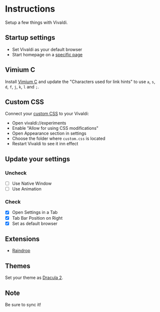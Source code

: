 # Instructions
Setup a few things with Vivaldi.

## Startup settings
- Set Vivaldi as your default browser
- Start homepage on a [specific page](https://app.raindrop.io/my/45548736)

## Vimium C
Install [Vimium C](https://chrome.google.com/webstore/detail/vimium-c-all-by-keyboard/hfjbmagddngcpeloejdejnfgbamkjaeg) and update the "Characters used for link hints" to use `a`, `s`, `d`, `f`, `j`, `k`, `l` and `;`.

## Custom CSS
Connect your [custom CSS](custom.css) to your Vivaldi:
- Open vivaldi://experiments
- Enable "Allow for using CSS modifications"
- Open Appearance section in settings
- Choose the folder where `custom.css` is located
- Restart Vivaldi to see it inn effect

## Update your settings
### Uncheck
- [ ] Use Native Window
- [ ] Use Animation
### Check
- [x] Open Settings in a Tab
- [x] Tab Bar Position on Right
- [x] Set as default browser

## Extensions
- [Raindrop](https://raindrop.io/download)

## Themes
Set your theme as [Dracula 2](https://themes.vivaldi.net/themes/V6kJN6LJWXP).

## Note
Be sure to sync it!
